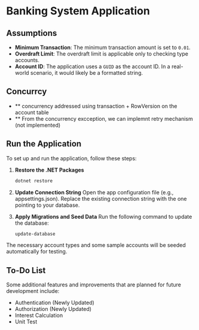 # Banking System Application

## Assumptions
- **Minimum Transaction**: The minimum transaction amount is set to `0.01`.
- **Overdraft Limit**: The overdraft limit is applicable only to checking type accounts.
- **Account ID**: The application uses a `GUID` as the account ID. In a real-world scenario, it would likely be a formatted string.

## Concurrcy 
- ** concurrency addressed using transaction + RowVersion on the account table
- ** From the concurrency excception, we can implemnt retry mechanism (not implemented)

## Run the Application

To set up and run the application, follow these steps:

1. **Restore the .NET Packages**
   ```bash
   dotnet restore

2. **Update Connection String**
Open the app configuration file (e.g., appsettings.json).
Replace the existing connection string with the one pointing to your database.

3. **Apply Migrations and Seed Data**
   Run the following command to update the database:
   ```bash
   update-database
The necessary account types and some sample accounts will be seeded automatically for testing.

## To-Do List
Some additional features and improvements that are planned for future development include:

- Authentication (Newly Updated)
- Authorization  (Newly Updated)
- Interest Calculation
- Unit Test
